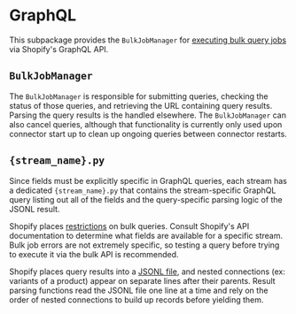 # GraphQL

This subpackage provides the `BulkJobManager` for [executing bulk query jobs](https://shopify.dev/docs/api/usage/bulk-operations/queries) via Shopify's GraphQL API.

## `BulkJobManager`

The `BulkJobManager` is responsible for submitting queries, checking the status of those queries, and retrieving the URL containing query results. Parsing the query results is the handled elsewhere. The `BulkJobManager` can also cancel queries, although that functionality is currently only used upon connector start up to clean up ongoing queries between connector restarts.


## `{stream_name}.py`

Since fields must be explicitly specific in GraphQL queries, each stream has a dedicated `{stream_name}.py` that contains the stream-specific GraphQL query listing out all of the fields and the query-specific parsing logic of the JSONL result.

Shopify places [restrictions](https://shopify.dev/docs/api/usage/bulk-operations/queries#operation-restrictions) on bulk queries. Consult Shopify's API documentation to determine what fields are available for a specific stream. Bulk job errors are not extremely specific, so testing a query before trying to execute it via the bulk API is recommended.

Shopify places query results into a [JSONL file](https://shopify.dev/docs/api/usage/bulk-operations/queries#the-jsonl-data-format), and nested connections (ex: variants of a product) appear on separate lines after their parents. Result parsing functions read the JSONL file one line at a time and rely on the order of nested connections to build up records before yielding them.
